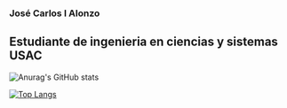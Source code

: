 ### José Carlos I Alonzo
## Estudiante de ingenieria en ciencias y sistemas USAC

![Anurag's GitHub stats](https://github-readme-stats.vercel.app/api?username=JoseTg1904&show_icons=true&theme=synthwave)

[![Top Langs](https://github-readme-stats.vercel.app/api/top-langs/?username=JoseTg1904&hide=javascript,html)](https://github.com/anuraghazra/github-readme-stats)

<!--
**JoseTg1904/JoseTg1904** is a ✨ _special_ ✨ repository because its `README.md` (this file) appears on your GitHub profile.

Here are some ideas to get you started:

- 🔭 I’m currently working on ...
- 🌱 I’m currently learning ...
- 👯 I’m looking to collaborate on ...
- 🤔 I’m looking for help with ...
- 💬 Ask me about ...
- 📫 How to reach me: ...
- 😄 Pronouns: ...
- ⚡ Fun fact: ...
-->
